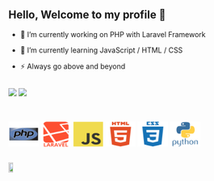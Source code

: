 ## Hello, Welcome to my profile 👋

- 🔭 I’m currently working on PHP with Laravel Framework

- 🌱 I’m currently learning JavaScript / HTML / CSS

- ⚡ Always go above and beyond

##

<div>
  <img height="180em" src="https://github-readme-stats.vercel.app/api?username=felipeazvdo&hide_border=true&show_icons=true&theme=chartreuse-dark&include_all_commits=true&count_private=true"/>
  <img height="180em" src="https://github-readme-stats.vercel.app/api/top-langs/?username=felipeazvdo&hide_border=true&layout=compact&langs_count=16&theme=chartreuse-dark"/>
</div>

##

<div style="display: inline_block"><br>
  <img align="center" alt="Felipe-PHP" height="50" width="60" src="https://raw.githubusercontent.com/devicons/devicon/master/icons/php/php-original.svg">
  <img align="center" alt="Felipe-Laravel" height="50" width="60" src="https://raw.githubusercontent.com/devicons/devicon/master/icons/laravel/laravel-plain-wordmark.svg">
  <img align="center" alt="Felipe-JS" height="50" width="60" src="https://raw.githubusercontent.com/devicons/devicon/master/icons/javascript/javascript-original.svg">
  <img align="center" alt="Felipe-HTML" height="50" width="60" src="https://raw.githubusercontent.com/devicons/devicon/master/icons/html5/html5-plain-wordmark.svg">
  <img align="center" alt="Felipe-CSS" height="50" width="60" src="https://raw.githubusercontent.com/devicons/devicon/master/icons/css3/css3-plain-wordmark.svg">
  <img align="center" alt="Felipe-Python" height="50" width="60" src="https://raw.githubusercontent.com/devicons/devicon/master/icons/python/python-original-wordmark.svg">
</div>

##


<div>
   <a href="https://www.linkedin.com/in/felipe-azevedo-a88119238/" target="_blank"> <img align="middle" height="20%" width="13%" src="https://img.shields.io/badge/-LinkedIn-%230077B5?style=for-the-badge&logo=linkedin&logoColor=white" target="_blank"> </a>
</div>
